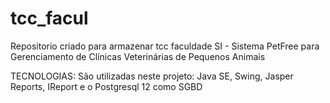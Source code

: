 # tcc_facul
Repositorio criado para armazenar tcc faculdade SI - Sistema PetFree para Gerenciamento de Clínicas Veterinárias de Pequenos Animais


TECNOLOGIAS:
  São utilizadas neste projeto: Java SE, Swing, Jasper Reports, IReport e o Postgresql 12 como SGBD
